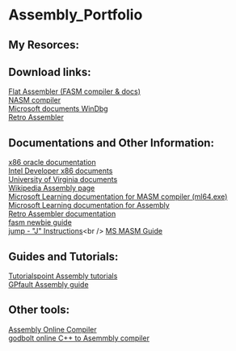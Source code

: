 # Assembly_Portfolio
## My Resorces: <br />
## Download links: <br />
  [Flat Assembler (FASM compiler & docs)](https://flatassembler.net/)<br />
  [NASM compiler](https://www.nasm.us/)<br />
  [Microsoft documents WinDbg](https://learn.microsoft.com/en-us/windows-hardware/drivers/debugger/)<br />
  [Retro Assembler](https://enginedesigns.net/retroassembler/)<br />
## Documentations and Other Information: <br />
  [x86 oracle documentation](https://docs.oracle.com/cd/E19253-01/817-5477/817-5477.pdf)<br />
  [Intel Developer x86 documents](https://www.intel.com/content/www/us/en/developer/articles/technical/intel-sdm.html)<br />
  [University of Virginia documents](https://www.cs.virginia.edu/~evans/cs216/guides/x86.html)<br />
  [Wikipedia Assembly page](https://en.wikipedia.org/wiki/X86_assembly_language)<br />
  [Microsoft Learning documentation for MASM compiler (ml64.exe)](https://learn.microsoft.com/en-us/cpp/assembler/masm/masm-for-x64-ml64-exe?view=msvc-170)<br />
  [Microsoft Learning documentation for Assembly](https://learn.microsoft.com/en-us/windows/win32/debug/pe-format)<br />
  [Retro Assembler documentation](https://enginedesigns.net/download/retroassembler.html)<br />
  [fasm newbie guide](https://board.flatassembler.net/topic.php?t=21886)<br />
  [jump - "J" Instructions](https://www.dei.isep.ipp.pt/~nsilva/ensino/ArqC/ArqC1998-1999/nguide/ng-j.htm#:~:text=Used%20after%20a%20CMP%20or%20SUB%20instruction%2C%20JL%20transfers%20control,bytes%20of%20the%20next%20instruction.)<br />
  [MS MASM Guide](https://www.pcjs.org/documents/books/mspl13/masm/mpguide/)<br/>
## Guides and Tutorials: <br />
  [Tutorialspoint Assembly tutorials](https://www.tutorialspoint.com/assembly_programming/index.htm)<br />
  [GPfault Assembly guide](https://gpfault.net/)<br />
## Other tools: <br />
  [Assembly Online Compiler](https://onecompiler.com/assembly)<br />
  [godbolt online C++ to Asemmbly compiler](https://godbolt.org/)<br />
